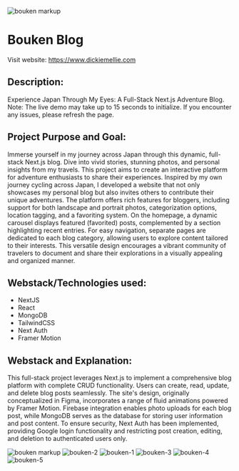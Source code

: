 ![bouken markup](https://github.com/thecodingrunner/bouken-blog/assets/22331070/fbbc24b5-b758-4998-8d7a-30c66874786d)<h1>Bouken Blog</h1>

Visit website: https://www.dickiemellie.com

<h2>Description:</h2>
Experience Japan Through My Eyes: A Full-Stack Next.js Adventure Blog. Note: The live demo may take up to 15 seconds to initialize. If you encounter any issues, please refresh the page.

<h2>Project Purpose and Goal:</h2>
Immerse yourself in my journey across Japan through this dynamic, full-stack Next.js blog. Dive into vivid stories, stunning photos, and personal insights from my travels. This project aims to create an interactive platform for adventure enthusiasts to share their experiences. Inspired by my own journey cycling across Japan, I developed a website that not only showcases my personal blog but also invites others to contribute their unique adventures. The platform offers rich features for bloggers, including support for both landscape and portrait photos, categorization options, location tagging, and a favoriting system. On the homepage, a dynamic carousel displays featured (favorited) posts, complemented by a section highlighting recent entries. For easy navigation, separate pages are dedicated to each blog category, allowing users to explore content tailored to their interests. This versatile design encourages a vibrant community of travelers to document and share their explorations in a visually appealing and organized manner.

<h2>Webstack/Technologies used:</h2>
<ul>
  <li>NextJS</li>
  <li>React</li>
  <li>MongoDB</li>
  <li>TailwindCSS</li>
  <li>Next Auth</li>
  <li>Framer Motion</li>
</ul>

<h2>Webstack and Explanation:</h2>
This full-stack project leverages Next.js to implement a comprehensive blog platform with complete CRUD functionality. Users can create, read, update, and delete blog posts seamlessly. The site's design, originally conceptualized in Figma, incorporates a range of fluid animations powered by Framer Motion. Firebase integration enables photo uploads for each blog post, while MongoDB serves as the database for storing user information and post content. To ensure security, Next Auth has been implemented, providing Google login functionality and restricting post creation, editing, and deletion to authenticated users only.

<p></p>

![bouken markup](https://github.com/thecodingrunner/bouken-blog/assets/22331070/fc24cb99-e30c-4580-b881-45c20e64052d)
![bouken-2](https://github.com/thecodingrunner/bouken-blog/assets/22331070/55eb7f1a-4448-47c6-8468-e555ac7da685)
![bouken-1](https://github.com/thecodingrunner/bouken-blog/assets/22331070/b87bd4de-b002-405c-b212-cfd93f12e845)
![bouken-3](https://github.com/thecodingrunner/bouken-blog/assets/22331070/c6888277-9d5e-46ca-b9cb-db0fa48fd1d1)
![bouken-4](https://github.com/thecodingrunner/bouken-blog/assets/22331070/32b73b4f-a5a9-4b1f-868e-e456319d3b1b)
![bouken-5](https://github.com/thecodingrunner/bouken-blog/assets/22331070/4ac825ee-17bd-49e0-a7e2-bc8e96495440)


